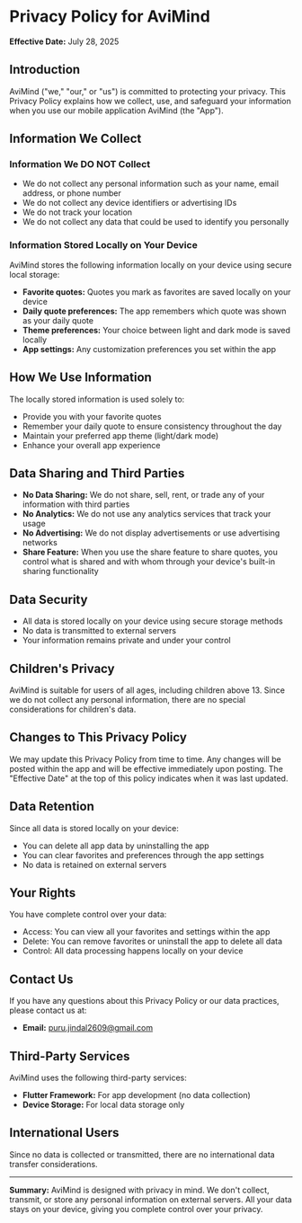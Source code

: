 # Privacy Policy for AviMind

**Effective Date:** July 28, 2025

## Introduction

AviMind ("we," "our," or "us") is committed to protecting your privacy. This Privacy Policy explains how we collect, use, and safeguard your information when you use our mobile application AviMind (the "App").

## Information We Collect

### Information We DO NOT Collect
- We do not collect any personal information such as your name, email address, or phone number
- We do not collect any device identifiers or advertising IDs
- We do not track your location
- We do not collect any data that could be used to identify you personally

### Information Stored Locally on Your Device
AviMind stores the following information locally on your device using secure local storage:
- **Favorite quotes:** Quotes you mark as favorites are saved locally on your device
- **Daily quote preferences:** The app remembers which quote was shown as your daily quote
- **Theme preferences:** Your choice between light and dark mode is saved locally
- **App settings:** Any customization preferences you set within the app

## How We Use Information

The locally stored information is used solely to:
- Provide you with your favorite quotes
- Remember your daily quote to ensure consistency throughout the day
- Maintain your preferred app theme (light/dark mode)
- Enhance your overall app experience

## Data Sharing and Third Parties

- **No Data Sharing:** We do not share, sell, rent, or trade any of your information with third parties
- **No Analytics:** We do not use any analytics services that track your usage
- **No Advertising:** We do not display advertisements or use advertising networks
- **Share Feature:** When you use the share feature to share quotes, you control what is shared and with whom through your device's built-in sharing functionality

## Data Security

- All data is stored locally on your device using secure storage methods
- No data is transmitted to external servers
- Your information remains private and under your control

## Children's Privacy

AviMind is suitable for users of all ages, including children above 13. Since we do not collect any personal information, there are no special considerations for children's data.

## Changes to This Privacy Policy

We may update this Privacy Policy from time to time. Any changes will be posted within the app and will be effective immediately upon posting. The "Effective Date" at the top of this policy indicates when it was last updated.

## Data Retention

Since all data is stored locally on your device:
- You can delete all app data by uninstalling the app
- You can clear favorites and preferences through the app settings
- No data is retained on external servers

## Your Rights

You have complete control over your data:
- Access: You can view all your favorites and settings within the app
- Delete: You can remove favorites or uninstall the app to delete all data
- Control: All data processing happens locally on your device

## Contact Us

If you have any questions about this Privacy Policy or our data practices, please contact us at:
- **Email:** puru.jindal2609@gmail.com

## Third-Party Services

AviMind uses the following third-party services:
- **Flutter Framework:** For app development (no data collection)
- **Device Storage:** For local data storage only

## International Users

Since no data is collected or transmitted, there are no international data transfer considerations.

---

**Summary:** AviMind is designed with privacy in mind. We don't collect, transmit, or store any personal information on external servers. All your data stays on your device, giving you complete control over your privacy.
